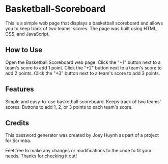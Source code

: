 # Basketball-Scoreboard
This is a simple web page that displays a basketball scoreboard and allows you to keep track of two teams' scores. The page was built using HTML, CSS, and JavaScript.

## How to Use
Open the Basketball Scoreboard web page.
Click the "+1" button next to a team's score to add 1 point.
Click the "+2" button next to a team's score to add 2 points.
Click the "+3" button next to a team's score to add 3 points.
## Features
Simple and easy-to-use basketball scoreboard.
Keeps track of two teams' scores.
Buttons to add 1, 2, or 3 points to each team's score.
## Credits
This password generator was created by Joey Huynh as part of a project for Scrimba.

Feel free to make any changes or modifications to the code to fit your needs. Thanks for checking it out!
